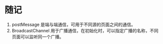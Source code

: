 # 随记

1. postMessage 是端与端通信，可用于不同源的页面之间的通信。
2. BroadcastChannel 用于广播通信，在初始化时，可以指定广播的名称，不同页面可以监听同一个广播。
